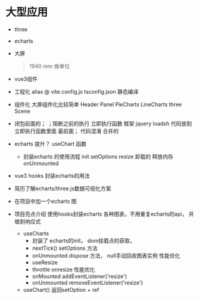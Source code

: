 # 大型应用
- three
- echarts
- 大屏
  >1940
  rem  做单位
- vue3组件

- 工程化
   alias @ vite.config.js
   tsconfig.json 静态编译

- 组件化
   大屏组件化比较简单
   Header
   Panel
      PieCharts
      LineCharts
   three
      Scene

- 闭包前面的；
   ；阻断之前的执行
   立即执行函数
   框架 jquery loadsh 代码放到立即执行函数里面
   最前面；
   代码混淆  合并的

- echarts 提升？
   useChart 函数
   - 封装echarts 的使用流程
     init
     setOptions
     resize
     卸载的  释放内存 onUnmounted

- vue3 hooks 封装echarts的用法
 - 简历了解echarts/three.js数据可视化方案
 - 在项目中加一个echarts 图
 - 项目亮点介绍
    使用hooks封装echarts 各种图表，不用重复echarts的api， 并做到响应式
    - useCharts
      - 封装了 echarts的init， dom挂载点的获取，
      - nextTick() setOptions 方法
      - onUnmounted dispose 方法， null手动回收图表实例  性能优化
      - useResize
       - throttle onresize 性能优化
       - onMounted addEventListener('resize')
       - onUnmounted removeEventListener('resize')
   - useChart() 返回setOption + ref